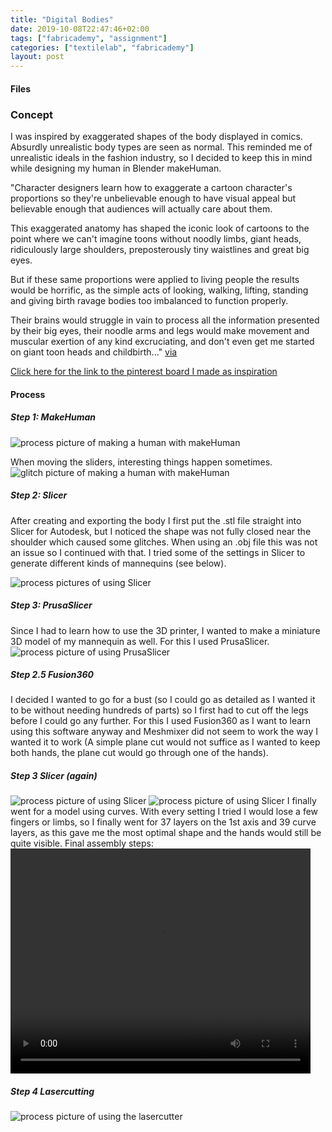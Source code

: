 ```yaml
---
title: "Digital Bodies"
date: 2019-10-08T22:47:46+02:00
tags: ["fabricademy", "assignment"]
categories: ["textilelab", "fabricademy"]
layout: post
---
```


#### Files

### Concept

I was inspired by exaggerated shapes of the body displayed in comics. Absurdly unrealistic body types are seen as normal. This reminded me of unrealistic ideals in the fashion industry, so I decided to keep this in mind while designing my human in Blender makeHuman.

"Character designers learn how to exaggerate a cartoon character's proportions so they're unbelievable enough to have visual appeal but believable enough that audiences will actually care about them.

This exaggerated anatomy has shaped the iconic look of cartoons to the point where we can't imagine toons without noodly limbs, giant heads, ridiculously large shoulders, preposterously tiny waistlines and great big eyes.

But if these same proportions were applied to living people the results would be horrific, as the simple acts of looking, walking, lifting, standing and giving birth ravage bodies too imbalanced to function properly.

Their brains would struggle in vain to process all the information presented by their big eyes, their noodle arms and legs would make movement and muscular exertion of any kind excruciating, and don't even get me started on giant toon heads and childbirth..."
[via](https://www.neatorama.com/neatogeek/2017/04/03/How-Exaggerated-Cartoon-Proportions-Would-Lead-To-Dire-Consequences/)

[Click here for the link to the pinterest board I made as inspiration](https://nl.pinterest.com/michellemvossen/bodies/)

#### Process
##### Step 1: MakeHuman
![process picture of making a human with makeHuman](/images/fabricademy/process1.png)

When moving the sliders, interesting things happen sometimes.
![glitch picture of making a human with makeHuman](/images/fabricademy/process2.png)

##### Step 2: Slicer
After creating and exporting the body I first put the .stl file straight into Slicer for Autodesk, but I noticed the shape was not fully closed near the shoulder which caused some glitches. When using an .obj file this was not an issue so I continued with that. I tried some of the settings in Slicer to generate different kinds of mannequins (see below).

![process pictures of using Slicer](/images/fabricademy/digitalbodies.png)

##### Step 3: PrusaSlicer
Since I had to learn how to use the 3D printer, I wanted to make a miniature 3D model of my mannequin as well. For this I used PrusaSlicer.
![process picture of using PrusaSlicer](/images/fabricademy/prusa1.png)


##### Step 2.5 Fusion360
I decided I wanted to go for a bust (so I could go as detailed as I wanted it to be without needing hundreds of parts) so I first had to cut off the legs before I could go any further. For this I used Fusion360 as I want to learn using this software anyway and Meshmixer did not seem to work the way I wanted it to work (A simple plane cut would not suffice as I wanted to keep both hands, the plane cut would go through one of the hands).

##### Step 3 Slicer (again)
![process picture of using Slicer](/images/fabricademy/slicer7.png)
![process picture of using Slicer](/images/fabricademy/slicer8.png)
I finally went for a model using curves. With every setting I tried I would lose a few fingers or limbs, so I finally went for 37 layers on the 1st axis and 39 curve layers, as this gave me the most optimal shape and the hands would still be quite visible. Final assembly steps:
<video width="480" height="360" controls>
  <source src="/images\fabricademy\assembly.mp4" type="video/mp4">
</video>

##### Step 4 Lasercutting
![process picture of using the lasercutter](/images/fabricademy/lasercut.png)


